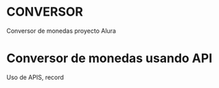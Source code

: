 # CONVERSOR
Conversor de monedas proyecto Alura
<h1> Conversor de monedas usando API</h1>
<p> Uso de APIS, record</p>